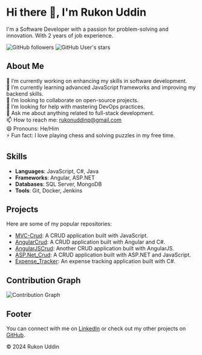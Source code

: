 


# Hi there 👋, I'm Rukon Uddin

I'm a Software Developer with a passion for problem-solving and innovation. With 2 years of job experience.

![GitHub followers](https://img.shields.io/github/followers/rukonuddinp?label=Follow&style=social) ![GitHub User's stars](https://img.shields.io/github/stars/rukonuddinp?style=social)

## About Me

🔭 I’m currently working on enhancing my skills in software development.  
🌱 I’m currently learning advanced JavaScript frameworks and improving my backend skills.  
👯 I’m looking to collaborate on open-source projects.  
🤔 I’m looking for help with mastering DevOps practices.  
💬 Ask me about anything related to full-stack development.  
📫 How to reach me: [rukonuddinp@gmail.com](mailto:rukonuddinp@gmail.com)  
😄 Pronouns: He/Him  
⚡ Fun fact: I love playing chess and solving puzzles in my free time.

## Skills

- **Languages**: JavaScript, C#, Java
- **Frameworks**: Angular, ASP.NET
- **Databases**: SQL Server, MongoDB
- **Tools**: Git, Docker, Jenkins

## Projects

Here are some of my popular repositories:

- [MVC-Crud](https://github.com/rukonuddinp/MVC-Crud): A CRUD application built with JavaScript.
- [AngularCrud](https://github.com/rukonuddinp/AngularCrud): A CRUD application built with Angular and C#.
- [AngularJSCrud](https://github.com/rukonuddinp/AngularJSCrud): Another CRUD application built with AngularJS.
- [ASP.Net_Crud](https://github.com/rukonuddinp/ASP.Net_Crud): A CRUD application built with ASP.NET and JavaScript.
- [Expense_Tracker](https://github.com/rukonuddinp/Expense_Tracker): An expense tracking application built with C#.

## Contribution Graph

![Contribution Graph](https://github-contribution-graph.appspot.com/?username=rukonuddinp&bg_color=ffffff&color=000000&line=0000ff&point=0000ff&hide_border=true)

## Footer

You can connect with me on [LinkedIn](https://www.linkedin.com/in/rukonuddinp) or check out my other projects on [GitHub](https://github.com/rukonuddinp).

© 2024 Rukon Uddin


